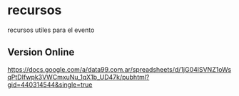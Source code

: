 recursos
========

recursos utiles para el evento

Version Online
--------------
https://docs.google.com/a/data99.com.ar/spreadsheets/d/1jG04lSVNZ1oWsqPtDIfwpk3VWCmxuNu_1qX1b_UD47k/pubhtml?gid=440314544&single=true
